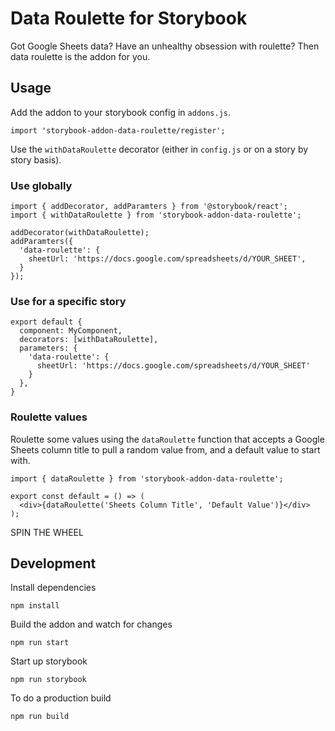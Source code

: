 # Data Roulette for Storybook

Got Google Sheets data? Have an unhealthy obsession with roulette? Then data roulette is the addon for you.

## Usage

Add the addon to your storybook config in `addons.js`.

```
import 'storybook-addon-data-roulette/register';
```

Use the `withDataRoulette` decorator (either in `config.js` or on a story by story basis).

### Use globally

```
import { addDecorator, addParamters } from '@storybook/react';
import { withDataRoulette } from 'storybook-addon-data-roulette';

addDecorator(withDataRoulette);
addParamters({
  'data-roulette': {
    sheetUrl: 'https://docs.google.com/spreadsheets/d/YOUR_SHEET',
  }
});
```

### Use for a specific story

```
export default {
  component: MyComponent,
  decorators: [withDataRoulette],
  parameters: {
    'data-roulette': {
      sheetUrl: 'https://docs.google.com/spreadsheets/d/YOUR_SHEET'
    }
  },
}
```

### Roulette values

Roulette some values using the `dataRoulette` function that accepts a Google Sheets column title to pull a random value from, and a default value to start with.

```
import { dataRoulette } from 'storybook-addon-data-roulette';

export const default = () => (
  <div>{dataRoulette('Sheets Column Title', 'Default Value')}</div>
);
```

SPIN THE WHEEL

## Development

Install dependencies

```
npm install
```

Build the addon and watch for changes

```
npm run start
```

Start up storybook

```
npm run storybook
```

To do a production build

```
npm run build
```
